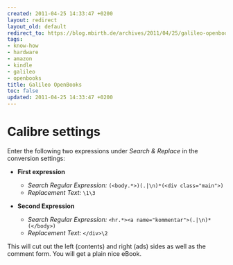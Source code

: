 ```yaml
---
created: 2011-04-25 14:33:47 +0200
layout: redirect
layout_old: default
redirect_to: https://blog.mbirth.de/archives/2011/04/25/galileo-openbooks.html
tags:
- know-how
- hardware
- amazon
- kindle
- galileo
- openbooks
title: Galileo OpenBooks
toc: false
updated: 2011-04-25 14:33:47 +0200
---
```


Calibre settings
================

Enter the following two expressions under *Search & Replace* in the conversion settings:

* **First expression**
    * *Search Regular Expression:* `(<body.*>)(.|\n)*(<div class="main">)`
    * *Replacement Text:* `\1\3`

* **Second Expression**
    * *Search Regular Expression:* `<hr.*><a name="kommentar">(.|\n)*(</body>)`
    * *Replacement Text:* `</div>\2`

This will cut out the left (contents) and right (ads) sides as well as the comment form. You will get a plain nice eBook.